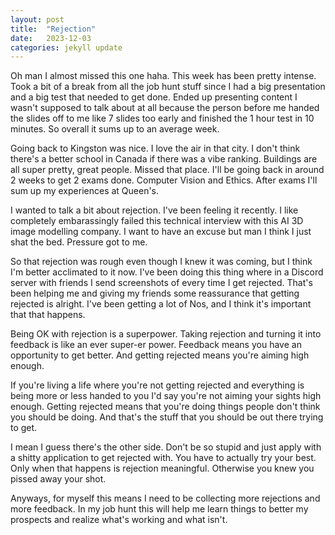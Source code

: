 ```yaml
---
layout: post
title:  "Rejection"
date:   2023-12-03
categories: jekyll update
---
```

Oh man I almost missed this one haha. This week has been pretty intense. Took a bit of a break from all the job hunt stuff since I had a big presentation and a big test that needed to get done. Ended up presenting content I wasn't supposed to talk about at all because the person before me handed the slides off to me like 7 slides too early and finished the 1 hour test in 10 minutes. So overall it sums up to an average week.

Going back to Kingston was nice. I love the air in that city. I don't think there's a better school in Canada if there was a vibe ranking. Buildings are all super pretty, great people. Missed that place. I'll be going back in around 2 weeks to get 2 exams done. Computer Vision and Ethics. After exams I'll sum up my experiences at Queen's.

I wanted to talk a bit about rejection. I've been feeling it recently. I like completely embarassingly failed this technical interview with this AI 3D image modelling company. I want to have an excuse but man I think I just shat the bed. Pressure got to me. 

So that rejection was rough even though I knew it was coming, but I think I'm better acclimated to it now. I've been doing this thing where in a Discord server with friends I send screenshots of every time I get rejected. That's been helping me and giving my friends some reassurance that getting rejected is alright. I've been getting a lot of Nos, and I think it's important that that happens.

Being OK with rejection is a superpower. Taking rejection and turning it into feedback is like an ever super-er power. Feedback means you have an opportunity to get better. And getting rejected means you're aiming high enough.

If you're living a life where you're not getting rejected and everything is being more or less handed to you I'd say you're not aiming your sights high enough. Getting rejected means that you're doing things people don't think you should be doing. And that's the stuff that you should be out there trying to get.

I mean I guess there's the other side. Don't be so stupid and just apply with a shitty application to get rejected with. You have to actually try your best. Only when that happens is rejection meaningful. Otherwise you knew you pissed away your shot.

Anyways, for myself this means I need to be collecting more rejections and more feedback. In my job hunt this will help me learn things to better my prospects and realize what's working and what isn't.